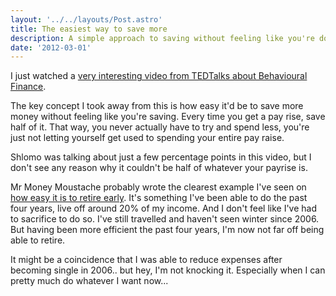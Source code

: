 ```yaml
---
layout: '../../layouts/Post.astro'
title: The easiest way to save more
description: A simple approach to saving without feeling like you're doing without
date: '2012-03-01'
---
```

I just watched a [very interesting video from TEDTalks about Behavioural Finance](http://www.youtube.com/embed/gzcw_02ZB1o).

The key concept I took away from this is how easy it'd be to save more money without feeling like you're saving. Every time you get a pay rise, save half of it. That way, you never actually have to try and spend less, you're just not letting yourself get used to spending your entire pay raise.

Shlomo was talking about just a few percentage points in this video, but I don't see any reason why it couldn't be half of whatever your payrise is.

Mr Money Moustache probably wrote the clearest example I've seen on [how easy it is to retire early](http://www.mrmoneymustache.com/2012/01/13/the-shockingly-simple-math-behind-early-retirement/). It's something I've been able to do the past four years, live off around 20% of my income. And I don't feel like I've had to sacrifice to do so. I've still travelled and haven't seen winter since 2006. But having been more efficient the past four years, I'm now not far off being able to retire.

It might be a coincidence that I was able to reduce expenses after becoming single in 2006.. but hey, I'm not knocking it. Especially when I can pretty much do whatever I want now...